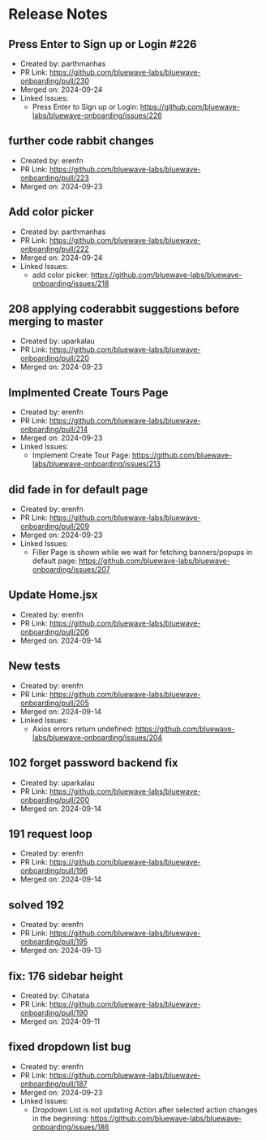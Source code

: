 # Release Notes

## Press Enter to Sign up or Login #226
 - Created by: parthmanhas
 - PR Link: https://github.com/bluewave-labs/bluewave-onboarding/pull/230
 - Merged on: 2024-09-24
 - Linked Issues:
   - Press Enter to Sign up or Login: https://github.com/bluewave-labs/bluewave-onboarding/issues/226

## further code rabbit changes
 - Created by: erenfn
 - PR Link: https://github.com/bluewave-labs/bluewave-onboarding/pull/223
 - Merged on: 2024-09-23

## Add color picker
 - Created by: parthmanhas
 - PR Link: https://github.com/bluewave-labs/bluewave-onboarding/pull/222
 - Merged on: 2024-09-24
 - Linked Issues:
   - add color picker: https://github.com/bluewave-labs/bluewave-onboarding/issues/218

## 208 applying coderabbit suggestions before merging to master
 - Created by: uparkalau
 - PR Link: https://github.com/bluewave-labs/bluewave-onboarding/pull/220
 - Merged on: 2024-09-23

## Implmented Create Tours Page
 - Created by: erenfn
 - PR Link: https://github.com/bluewave-labs/bluewave-onboarding/pull/214
 - Merged on: 2024-09-23
 - Linked Issues:
   - Implement Create Tour Page: https://github.com/bluewave-labs/bluewave-onboarding/issues/213

## did fade in for default page
 - Created by: erenfn
 - PR Link: https://github.com/bluewave-labs/bluewave-onboarding/pull/209
 - Merged on: 2024-09-23
 - Linked Issues:
   - Filler Page is shown while we wait for fetching banners/popups in default page: https://github.com/bluewave-labs/bluewave-onboarding/issues/207

## Update Home.jsx
 - Created by: erenfn
 - PR Link: https://github.com/bluewave-labs/bluewave-onboarding/pull/206
 - Merged on: 2024-09-14

## New tests
 - Created by: erenfn
 - PR Link: https://github.com/bluewave-labs/bluewave-onboarding/pull/205
 - Merged on: 2024-09-14
 - Linked Issues:
   - Axios errors return undefined: https://github.com/bluewave-labs/bluewave-onboarding/issues/204

## 102 forget password backend fix
 - Created by: uparkalau
 - PR Link: https://github.com/bluewave-labs/bluewave-onboarding/pull/200
 - Merged on: 2024-09-14

## 191 request loop
 - Created by: erenfn
 - PR Link: https://github.com/bluewave-labs/bluewave-onboarding/pull/196
 - Merged on: 2024-09-14

## solved 192
 - Created by: erenfn
 - PR Link: https://github.com/bluewave-labs/bluewave-onboarding/pull/195
 - Merged on: 2024-09-13

## fix: 176 sidebar height
 - Created by: Cihatata
 - PR Link: https://github.com/bluewave-labs/bluewave-onboarding/pull/190
 - Merged on: 2024-09-11

## fixed dropdown list bug
 - Created by: erenfn
 - PR Link: https://github.com/bluewave-labs/bluewave-onboarding/pull/187
 - Merged on: 2024-09-23
 - Linked Issues:
   - Dropdown List is not updating Action after selected action changes in the beginning: https://github.com/bluewave-labs/bluewave-onboarding/issues/186

